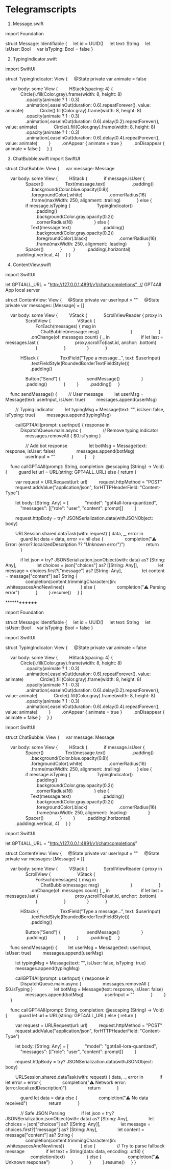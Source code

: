 # Telegramscripts

1. Message.swift

import Foundation

struct Message: Identifiable {
    let id = UUID()
    let text: String
    let isUser: Bool
    var isTyping: Bool = false
}


 2. TypingIndicator.swift



import SwiftUI

struct TypingIndicator: View {
    @State private var animate = false

    var body: some View {
        HStack(spacing: 4) {
            Circle().fill(Color.gray).frame(width: 8, height: 8)
                .opacity(animate ? 1 : 0.3)
                .animation(.easeInOut(duration: 0.6).repeatForever(), value: animate)
            Circle().fill(Color.gray).frame(width: 8, height: 8)
                .opacity(animate ? 1 : 0.3)
                .animation(.easeInOut(duration: 0.6).delay(0.2).repeatForever(), value: animate)
            Circle().fill(Color.gray).frame(width: 8, height: 8)
                .opacity(animate ? 1 : 0.3)
                .animation(.easeInOut(duration: 0.6).delay(0.4).repeatForever(), value: animate)
        }
        .onAppear { animate = true }
        .onDisappear { animate = false }
    }
}

3. ChatBubble.swift
import SwiftUI

struct ChatBubble: View {
    var message: Message

    var body: some View {
        HStack {
            if message.isUser {
                Spacer()
                Text(message.text)
                    .padding()
                    .background(Color.blue.opacity(0.8))
                    .foregroundColor(.white)
                    .cornerRadius(16)
                    .frame(maxWidth: 250, alignment: .trailing)
            } else {
                if message.isTyping {
                    TypingIndicator()
                        .padding()
                        .background(Color.gray.opacity(0.2))
                        .cornerRadius(16)
                } else {
                    Text(message.text)
                        .padding()
                        .background(Color.gray.opacity(0.2))
                        .foregroundColor(.black)
                        .cornerRadius(16)
                        .frame(maxWidth: 250, alignment: .leading)
                }
                Spacer()
            }
        }
        .padding(.horizontal)
        .padding(.vertical, 4)
    }
}

4. ContentView.swift

import SwiftUI

let GPT4ALL_URL = "http://127.0.0.1:4891/v1/chat/completions"  // GPT4All App local server

struct ContentView: View {
    @State private var userInput = ""
    @State private var messages: [Message] = []

    var body: some View {
        VStack {
            ScrollViewReader { proxy in
                ScrollView {
                    VStack {
                        ForEach(messages) { msg in
                            ChatBubble(message: msg)
                        }
                    }
                    .onChange(of: messages.count) { _ in
                        if let last = messages.last {
                            proxy.scrollTo(last.id, anchor: .bottom)
                        }
                    }
                }
            }

            HStack {
                TextField("Type a message...", text: $userInput)
                    .textFieldStyle(RoundedBorderTextFieldStyle())
                    .padding()

                Button("Send") {
                    sendMessage()
                }
                .padding()
            }
        }
        .padding()
    }

    func sendMessage() {
        // User message
        let userMsg = Message(text: userInput, isUser: true)
        messages.append(userMsg)

        // Typing indicator
        let typingMsg = Message(text: "", isUser: false, isTyping: true)
        messages.append(typingMsg)

        callGPT4All(prompt: userInput) { response in
            DispatchQueue.main.async {
                // Remove typing indicator
                messages.removeAll { $0.isTyping }

                // Add bot response
                let botMsg = Message(text: response, isUser: false)
                messages.append(botMsg)
                userInput = ""
            }
        }
    }

    func callGPT4All(prompt: String, completion: @escaping (String) -> Void) {
        guard let url = URL(string: GPT4ALL_URL) else { return }

        var request = URLRequest(url: url)
        request.httpMethod = "POST"
        request.addValue("application/json", forHTTPHeaderField: "Content-Type")

        let body: [String: Any] = [
            "model": "gpt4all-lora-quantized",
            "messages": [["role": "user", "content": prompt]]
        ]

        request.httpBody = try? JSONSerialization.data(withJSONObject: body)

        URLSession.shared.dataTask(with: request) { data, _, error in
            guard let data = data, error == nil else {
                completion("⚠️ Error: \(error?.localizedDescription ?? "Unknown error")")
                return
            }

            if let json = try? JSONSerialization.jsonObject(with: data) as? [String: Any],
               let choices = json["choices"] as? [[String: Any]],
               let message = choices.first?["message"] as? [String: Any],
               let content = message["content"] as? String {
                completion(content.trimmingCharacters(in: .whitespacesAndNewlines))
            } else {
                completion("⚠️ Parsing error")
            }
        }.resume()
    }
}



**************+***+++++*****

import Foundation

struct Message: Identifiable {
    let id = UUID()
    let text: String
    let isUser: Bool
    var isTyping: Bool = false
}



import SwiftUI

struct TypingIndicator: View {
    @State private var animate = false

    var body: some View {
        HStack(spacing: 4) {
            Circle().fill(Color.gray).frame(width: 8, height: 8)
                .opacity(animate ? 1 : 0.3)
                .animation(.easeInOut(duration: 0.6).repeatForever(), value: animate)
            Circle().fill(Color.gray).frame(width: 8, height: 8)
                .opacity(animate ? 1 : 0.3)
                .animation(.easeInOut(duration: 0.6).delay(0.2).repeatForever(), value: animate)
            Circle().fill(Color.gray).frame(width: 8, height: 8)
                .opacity(animate ? 1 : 0.3)
                .animation(.easeInOut(duration: 0.6).delay(0.4).repeatForever(), value: animate)
        }
        .onAppear { animate = true }
        .onDisappear { animate = false }
    }
}




import SwiftUI

struct ChatBubble: View {
    var message: Message

    var body: some View {
        HStack {
            if message.isUser {
                Spacer()
                Text(message.text)
                    .padding()
                    .background(Color.blue.opacity(0.8))
                    .foregroundColor(.white)
                    .cornerRadius(16)
                    .frame(maxWidth: 250, alignment: .trailing)
            } else {
                if message.isTyping {
                    TypingIndicator()
                        .padding()
                        .background(Color.gray.opacity(0.2))
                        .cornerRadius(16)
                } else {
                    Text(message.text)
                        .padding()
                        .background(Color.gray.opacity(0.2))
                        .foregroundColor(.black)
                        .cornerRadius(16)
                        .frame(maxWidth: 250, alignment: .leading)
                }
                Spacer()
            }
        }
        .padding(.horizontal)
        .padding(.vertical, 4)
    }
}



import SwiftUI

let GPT4ALL_URL = "http://127.0.0.1:4891/v1/chat/completions"

struct ContentView: View {
    @State private var userInput = ""
    @State private var messages: [Message] = []

    var body: some View {
        VStack {
            ScrollViewReader { proxy in
                ScrollView {
                    VStack {
                        ForEach(messages) { msg in
                            ChatBubble(message: msg)
                        }
                    }
                    .onChange(of: messages.count) { _ in
                        if let last = messages.last {
                            proxy.scrollTo(last.id, anchor: .bottom)
                        }
                    }
                }
            }

            HStack {
                TextField("Type a message...", text: $userInput)
                    .textFieldStyle(RoundedBorderTextFieldStyle())
                    .padding()

                Button("Send") {
                    sendMessage()
                }
                .padding()
            }
        }
        .padding()
    }

    func sendMessage() {
        let userMsg = Message(text: userInput, isUser: true)
        messages.append(userMsg)

        let typingMsg = Message(text: "", isUser: false, isTyping: true)
        messages.append(typingMsg)

        callGPT4All(prompt: userInput) { response in
            DispatchQueue.main.async {
                messages.removeAll { $0.isTyping }
                let botMsg = Message(text: response, isUser: false)
                messages.append(botMsg)
                userInput = ""
            }
        }
    }

    func callGPT4All(prompt: String, completion: @escaping (String) -> Void) {
        guard let url = URL(string: GPT4ALL_URL) else { return }

        var request = URLRequest(url: url)
        request.httpMethod = "POST"
        request.addValue("application/json", forHTTPHeaderField: "Content-Type")

        let body: [String: Any] = [
            "model": "gpt4all-lora-quantized",
            "messages": [["role": "user", "content": prompt]]
        ]

        request.httpBody = try? JSONSerialization.data(withJSONObject: body)

        URLSession.shared.dataTask(with: request) { data, _, error in
            if let error = error {
                completion("⚠️ Network error: \(error.localizedDescription)")
                return
            }

            guard let data = data else {
                completion("⚠️ No data received")
                return
            }

            // Safe JSON Parsing
            if let json = try? JSONSerialization.jsonObject(with: data) as? [String: Any],
               let choices = json["choices"] as? [[String: Any]],
               let message = choices.first?["message"] as? [String: Any],
               let content = message["content"] as? String {
                completion(content.trimmingCharacters(in: .whitespacesAndNewlines))
            } else {
                // Try to parse fallback message
                if let text = String(data: data, encoding: .utf8) {
                    completion(text)
                } else {
                    completion("⚠️ Unknown response")
                }
            }
        }.resume()
    }
}
